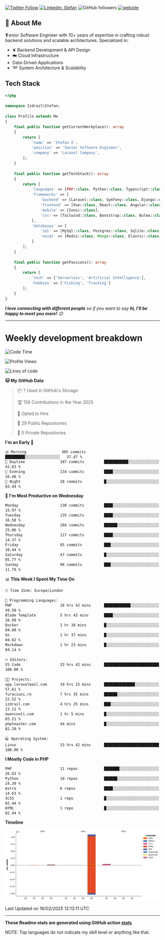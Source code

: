 [![Twitter Follow](https://img.shields.io/twitter/follow/thephpteacher?label=Follow)](https://twitter.com/intent/follow?screen_name=thephpteacher)
[![Linkedin: Stefan](https://img.shields.io/badge/izdrail-blue?style=flat-square&logo=Linkedin&logoColor=white&link=https://www.linkedin.com/in/izdrail/)](https://www.linkedin.com/in/izdrail/)
![GitHub followers](https://img.shields.io/github/followers/izdrail?label=Follow&style=social)
[![website](https://img.shields.io/badge/Website-46a2f1.svg?&style=flat-square&logo=Google-Chrome&logoColor=white&link=https://izdrail.com/)](https://izdrail.com/)

## 🚀 About Me
❡enior Software Engineer with 10+ years of expertise in crafting robust backend solutions and scalable architectures. 
Specialized in:

- ❦ Backend Development & API Design
- ☁️ Cloud Infrastructure
-  Data-Driven Applications
- ➿ System Architecture & Scalability

## Tech Stack

```php
<?php

namespace Izdrail\Stefan;

class Profile extends Me
{
    final public function getCurrentWorkplace(): array
    {
        return [
            'name' => 'Stefan I',
            'position' => 'Senior Software Engineer',
            'company' => 'Laravel Company',
        ];
    }
    
    final public function getTechStack(): array
    {
        return [
            'languages' => [PHP::class, Python::class, Typescript::class],
            'frameworks' => [
                'backend' => [Laravel::class, Symfony::class, Django::class, FastApi::class],
                'frontend' => [Vue::class, React::class, Angular::class],
                'mobile' => [Ionic::class],
                'css' => [Tailwind::class, Bootstrap::class, Bulma::class]
            ],
            'databases' => [
                'sql' => [MySql::class, Postgres::class, Sqlite::class],
                'nosql' => [Redis::class, Mongo::class, Elastic::class]
            ]
        ];
    }

    final public function getPassions(): array
    {
        return [
            'tech' => ['Serverless', 'Artificial Intelligence'],
            'hobbies' => ['Fishing', 'Tracking']
        ];
    }
}
```
 <em><b>I love connecting with different people</b> so if you want to say <b>hi, I'll be happy to meet you more!</b> 😊</em>


---
# Weekly development breakdown
<!--START_SECTION:waka-->
![Code Time](http://img.shields.io/badge/Code%20Time-1%2C050%20hrs%2039%20mins-blue)

![Profile Views](http://img.shields.io/badge/Profile%20Views-1-blue)

![Lines of code](https://img.shields.io/badge/From%20Hello%20World%20I%27ve%20Written-11.7%20million%20lines%20of%20code-blue)

**🐱 My GitHub Data** 

> 📦 ? Used in GitHub's Storage 
 > 
> 🏆 158 Contributions in the Year 2025
 > 
> 💼 Opted to Hire
 > 
> 📜 29 Public Repositories 
 > 
> 🔑 0 Private Repositories 
 > 
**I'm an Early 🐤** 

```text
🌞 Morning                305 commits         █████████░░░░░░░░░░░░░░░░   37.47 % 
🌆 Daytime                347 commits         ███████████░░░░░░░░░░░░░░   42.63 % 
🌃 Evening                134 commits         ████░░░░░░░░░░░░░░░░░░░░░   16.46 % 
🌙 Night                  28 commits          █░░░░░░░░░░░░░░░░░░░░░░░░   03.44 % 
```
📅 **I'm Most Productive on Wednesday** 

```text
Monday                   130 commits         ████░░░░░░░░░░░░░░░░░░░░░   15.97 % 
Tuesday                  135 commits         ████░░░░░░░░░░░░░░░░░░░░░   16.58 % 
Wednesday                204 commits         ██████░░░░░░░░░░░░░░░░░░░   25.06 % 
Thursday                 117 commits         ████░░░░░░░░░░░░░░░░░░░░░   14.37 % 
Friday                   85 commits          ███░░░░░░░░░░░░░░░░░░░░░░   10.44 % 
Saturday                 47 commits          █░░░░░░░░░░░░░░░░░░░░░░░░   05.77 % 
Sunday                   96 commits          ███░░░░░░░░░░░░░░░░░░░░░░   11.79 % 
```


📊 **This Week I Spent My Time On** 

```text
🕑︎ Time Zone: Europe/London

💬 Programming Languages: 
PHP                      16 hrs 42 mins      ████████████░░░░░░░░░░░░░   49.58 % 
Blade Template           5 hrs 43 mins       ████░░░░░░░░░░░░░░░░░░░░░   16.99 % 
Docker                   1 hr 38 mins        █░░░░░░░░░░░░░░░░░░░░░░░░   04.89 % 
Go                       1 hr 37 mins        █░░░░░░░░░░░░░░░░░░░░░░░░   04.82 % 
Markdown                 1 hr 23 mins        █░░░░░░░░░░░░░░░░░░░░░░░░   04.14 % 

🔥 Editors: 
VS Code                  33 hrs 42 mins      █████████████████████████   100.00 % 

🐱‍💻 Projects: 
app.laravelmail.com      19 hrs 25 mins      ██████████████░░░░░░░░░░░   57.61 % 
furaciuni.ro             7 hrs 35 mins       ██████░░░░░░░░░░░░░░░░░░░   22.52 % 
izdrail.com              4 hrs 25 mins       ███░░░░░░░░░░░░░░░░░░░░░░   13.11 % 
owenconti.com            1 hr 5 mins         █░░░░░░░░░░░░░░░░░░░░░░░░   03.21 % 
phpteacher.com           44 mins             █░░░░░░░░░░░░░░░░░░░░░░░░   02.20 % 

💻 Operating System: 
Linux                    33 hrs 42 mins      █████████████████████████   100.00 % 
```

**I Mostly Code in PHP** 

```text
PHP                      11 repos            ███████░░░░░░░░░░░░░░░░░░   26.83 % 
Python                   10 repos            ██████░░░░░░░░░░░░░░░░░░░   24.39 % 
Astro                    6 repos             ████░░░░░░░░░░░░░░░░░░░░░   14.63 % 
SCSS                     1 repo              █░░░░░░░░░░░░░░░░░░░░░░░░   02.44 % 
HTML                     1 repo              █░░░░░░░░░░░░░░░░░░░░░░░░   02.44 % 
```



**Timeline**

![Lines of Code chart](https://raw.githubusercontent.com/izdrail/izdrail/master/assets/bar_graph.png)


 Last Updated on 16/02/2025 12:13:11 UTC
<!--END_SECTION:waka-->

---


**These Readme stats are generated using GitHub action [stats](https://github.com/izdrail/stats)**

NOTE: Top languages do not indicate my skill level or anything like that. 
